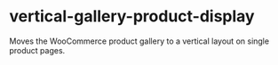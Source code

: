 # vertical-gallery-product-display
Moves the WooCommerce product gallery to a vertical layout on single product pages.
